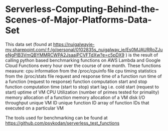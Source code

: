 # Serverless-Computing-Behind-the-Scenes-of-Major-Platforms-Data-Set

This data set (found at https://nuigalwayie-my.sharepoint.com/:f:/g/personal/0102835s_nuigalway_ie/Es0MJAURRoZJueNgPIB3VmQBYMMRCWPA2JsaaiPCVFTdXw?e=c5pDX9 ) is the result of calling python based benchmarking functions on AWS Lambda and Google Cloud Functions every hour over the course of one month. These functions measure: 
cpu information from the /proc/cpuinfo file
cpu timing statistics from the /proc/stats file
request and response time of a function
run time of a function (request to response)
function computation start and stop
function computation time (start to stop)
start lag i.e. cold start (request to start)
uptime of VM
CPU Utilization (number of primes tested for primality)
memory allocation of a function
memory allocation of a VM
disk I/O throughput
unique VM ID
unique function ID
array of function IDs that executed on a particular VM

The tools used for benchmarking can be found at https://github.com/psykodan/serverless_test_functions
